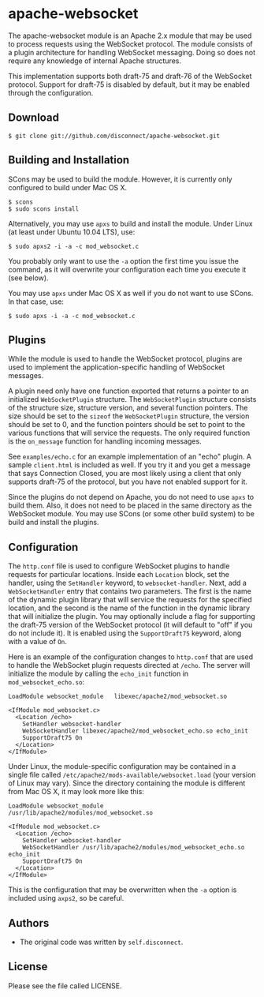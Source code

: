 # apache-websocket

The apache-websocket module is an Apache 2.x module that may be used to process
requests using the WebSocket protocol. The module consists of a plugin
architecture for handling WebSocket messaging. Doing so does not require any
knowledge of internal Apache structures.

This implementation supports both draft-75 and draft-76 of the WebSocket
protocol. Support for draft-75 is disabled by default, but it may be enabled
through the configuration.

## Download

    $ git clone git://github.com/disconnect/apache-websocket.git

## Building and Installation

SCons may be used to build the module. However, it is currently only configured
to build under Mac OS X.

    $ scons
    $ sudo scons install

Alternatively, you may use <code>apxs</code> to build and install the module.
Under Linux (at least under Ubuntu 10.04 LTS), use:

    $ sudo apxs2 -i -a -c mod_websocket.c

You probably only want to use the <code>-a</code> option the first time you
issue the command, as it will overwrite your configuration each time you
execute it (see below).

You may use <code>apxs</code> under Mac OS X as well if you do not want to use
SCons. In that case, use:

    $ sudo apxs -i -a -c mod_websocket.c

## Plugins

While the module is used to handle the WebSocket protocol, plugins are used to
implement the application-specific handling of WebSocket messages.

A plugin need only have one function exported that returns a pointer to an
initialized <code>WebSocketPlugin</code> structure. The
<code>WebSocketPlugin</code> structure consists of the structure size,
structure version, and several function pointers. The size should be set to the
<code>sizeof</code> the <code>WebSocketPlugin</code> structure, the version
should be set to 0, and the function pointers should be set to point to the
various functions that will service the requests. The only required function is
the <code>on_message</code> function for handling incoming messages.

See <code>examples/echo.c</code> for an example implementation of an "echo"
plugin. A sample <code>client.html</code> is included as well. If you try it
and you get a message that says Connection Closed, you are most likely using a
client that only supports draft-75 of the protocol, but you have not enabled
support for it.

Since the plugins do not depend on Apache, you do not need to use
<code>apxs</code> to build them. Also, it does not need to be placed in the same
directory as the WebSocket module. You may use SCons (or some other build
system) to be build and install the plugins.

## Configuration

The <code>http.conf</code> file is used to configure WebSocket plugins to
handle requests for particular locations. Inside each <code>Location</code>
block, set the handler, using the <code>SetHandler</code> keyword, to
<code>websocket-handler</code>. Next, add a <code>WebSocketHandler</code> entry
that contains two parameters. The first is the name of the dynamic plugin
library that will service the requests for the specified location, and the
second is the name of the function in the dynamic library that will initialize
the plugin. You may optionally include a flag for supporting the draft-75
version of the WebSocket protocol (it will default to "off" if you do not
include it). It is enabled using the <code>SupportDraft75</code> keyword, along
with a value of <code>On</code>.

Here is an example of the configuration changes to <code>http.conf</code> that
are used to handle the WebSocket plugin requests directed at
<code>/echo</code>. The server will initialize the module by calling the
<code>echo_init</code> function in <code>mod_websocket_echo.so</code>:

    LoadModule websocket_module   libexec/apache2/mod_websocket.so

    <IfModule mod_websocket.c>
      <Location /echo>
        SetHandler websocket-handler
        WebSocketHandler libexec/apache2/mod_websocket_echo.so echo_init
        SupportDraft75 On
      </Location>
    </IfModule>

Under Linux, the module-specific configuration may be contained in a single
file called <code>/etc/apache2/mods-available/websocket.load</code> (your
version of Linux may vary). Since the directory containing the module is
different from Mac OS X, it may look more like this:

    LoadModule websocket_module   /usr/lib/apache2/modules/mod_websocket.so

    <IfModule mod_websocket.c>
      <Location /echo>
        SetHandler websocket-handler
        WebSocketHandler /usr/lib/apache2/modules/mod_websocket_echo.so echo_init
        SupportDraft75 On
      </Location>
    </IfModule>

This is the configuration that may be overwritten when the <code>-a</code>
option is included using <code>axps2</code>, so be careful.

## Authors

* The original code was written by <code>self.disconnect</code>.

## License

Please see the file called LICENSE.
